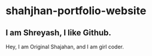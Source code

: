 # shahjhan-portfolio-website
## I am Shreyash, I like Github.
Hey, I am Original Shajahan, and I am girl coder.
